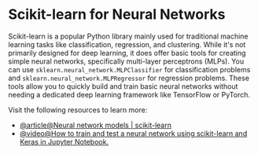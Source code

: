# Scikit-learn for Neural Networks

Scikit-learn is a popular Python library mainly used for traditional machine learning tasks like classification, regression, and clustering. While it's not primarily designed for deep learning, it does offer basic tools for creating simple neural networks, specifically multi-layer perceptrons (MLPs). You can use `sklearn.neural_network.MLPClassifier` for classification problems and `sklearn.neural_network.MLPRegressor` for regression problems. These tools allow you to quickly build and train basic neural networks without needing a dedicated deep learning framework like TensorFlow or PyTorch.

Visit the following resources to learn more:

- [@article@Neural network models | scikit-learn](https://scikit-learn.org/stable/modules/neural_networks_supervised.html)
- [@video@How to train and test a neural network using scikit-learn and Keras in Jupyter Notebook.](https://www.youtube.com/watch?v=_JG71FIP1rk)